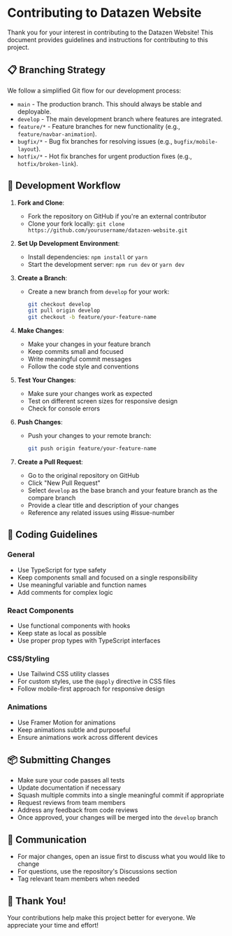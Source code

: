 # Contributing to Datazen Website

Thank you for your interest in contributing to the Datazen Website! This document provides guidelines and instructions for contributing to this project.

## 📋 Branching Strategy

We follow a simplified Git flow for our development process:

- `main` - The production branch. This should always be stable and deployable.
- `develop` - The main development branch where features are integrated.
- `feature/*` - Feature branches for new functionality (e.g., `feature/navbar-animation`).
- `bugfix/*` - Bug fix branches for resolving issues (e.g., `bugfix/mobile-layout`).
- `hotfix/*` - Hot fix branches for urgent production fixes (e.g., `hotfix/broken-link`).

## 🚀 Development Workflow

1. **Fork and Clone**: 
   - Fork the repository on GitHub if you're an external contributor
   - Clone your fork locally: `git clone https://github.com/yourusername/datazen-website.git`

2. **Set Up Development Environment**:
   - Install dependencies: `npm install` or `yarn`
   - Start the development server: `npm run dev` or `yarn dev`

3. **Create a Branch**:
   - Create a new branch from `develop` for your work:
     ```bash
     git checkout develop
     git pull origin develop
     git checkout -b feature/your-feature-name
     ```

4. **Make Changes**:
   - Make your changes in your feature branch
   - Keep commits small and focused
   - Write meaningful commit messages
   - Follow the code style and conventions

5. **Test Your Changes**:
   - Make sure your changes work as expected
   - Test on different screen sizes for responsive design
   - Check for console errors

6. **Push Changes**:
   - Push your changes to your remote branch:
     ```bash
     git push origin feature/your-feature-name
     ```

7. **Create a Pull Request**:
   - Go to the original repository on GitHub
   - Click "New Pull Request"
   - Select `develop` as the base branch and your feature branch as the compare branch
   - Provide a clear title and description of your changes
   - Reference any related issues using #issue-number

## 📝 Coding Guidelines

### General

- Use TypeScript for type safety
- Keep components small and focused on a single responsibility
- Use meaningful variable and function names
- Add comments for complex logic

### React Components

- Use functional components with hooks
- Keep state as local as possible
- Use proper prop types with TypeScript interfaces

### CSS/Styling

- Use Tailwind CSS utility classes
- For custom styles, use the `@apply` directive in CSS files
- Follow mobile-first approach for responsive design

### Animations

- Use Framer Motion for animations
- Keep animations subtle and purposeful
- Ensure animations work across different devices

## 📦 Submitting Changes

- Make sure your code passes all tests
- Update documentation if necessary
- Squash multiple commits into a single meaningful commit if appropriate
- Request reviews from team members
- Address any feedback from code reviews
- Once approved, your changes will be merged into the `develop` branch

## 👥 Communication

- For major changes, open an issue first to discuss what you would like to change
- For questions, use the repository's Discussions section
- Tag relevant team members when needed

## 🙏 Thank You!

Your contributions help make this project better for everyone. We appreciate your time and effort! 